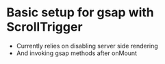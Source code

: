# Basic setup for gsap with ScrollTrigger

- Currently relies on disabling server side rendering
- And invoking gsap methods after onMount
